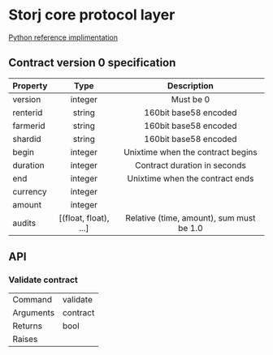 # Storj core protocol layer

[Python reference implimentation](https://github.com/storj/storjprotocol)


## Contract version 0 specification

| Property  |      Type             | Description                               |
|-----------|:---------------------:|:-----------------------------------------:|
| version   | integer               | Must be 0                                 |
| renterid  | string                | 160bit base58 encoded                     |
| farmerid  | string                | 160bit base58 encoded                     |
| shardid   | string                | 160bit base58 encoded                     |
| begin     | integer               | Unixtime when the contract begins         |
| duration  | integer               | Contract duration in seconds              |
| end       | integer               | Unixtime when the contract ends           |
| currency  | integer               |                                           |
| amount    | integer               |                                           |
| audits    | [(float, float), ...] | Relative (time, amount), sum must be 1.0  |


## API

### Validate contract

|           |           |
|-----------|-----------|
| Command   | validate  |
| Arguments | contract  |
| Returns   | bool      |
| Raises    |           |
